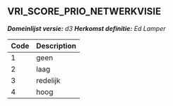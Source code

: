 ## VRI_SCORE_PRIO_NETWERKVISIE

*__Domeinlijst versie:__ d3*
*__Herkomst definitie:__ Ed Lamper*

|__Code__ |__Description__	|
|	---	|	---	|
| 1 | geen |
| 2 | laag |
| 3 | redelijk |
| 4 | hoog |